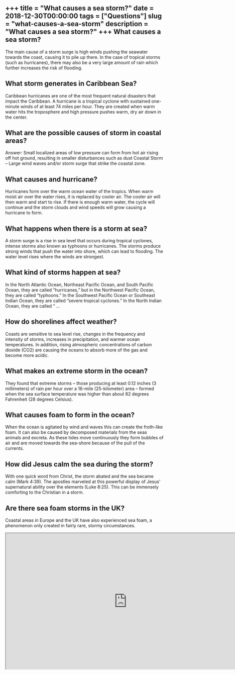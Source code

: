 +++
title = "What causes a sea storm?"
date = 2018-12-30T00:00:00
tags = ["Questions"]
slug = "what-causes-a-sea-storm"
description = "What causes a sea storm?"
+++
What causes a sea storm?
------------------------

The main cause of a storm surge is high winds pushing the seawater towards the coast, causing it to pile up there. In the case of tropical storms (such as hurricanes), there may also be a very large amount of rain which further increases the risk of flooding.

What storm generates in Caribbean Sea?
--------------------------------------

Caribbean hurricanes are one of the most frequent natural disasters that impact the Caribbean. A hurricane is a tropical cyclone with sustained one-minute winds of at least 74 miles per hour. They are created when warm water hits the troposphere and high pressure pushes warm, dry air down in the center.

What are the possible causes of storm in coastal areas?
-------------------------------------------------------

Answer: Small localized areas of low pressure can form from hot air rising off hot ground, resulting in smaller disturbances such as dust Coastal Storm – Large wind waves and/or storm surge that strike the coastal zone.

What causes and hurricane?
--------------------------

Hurricanes form over the warm ocean water of the tropics. When warm moist air over the water rises, it is replaced by cooler air. The cooler air will then warm and start to rise. If there is enough warm water, the cycle will continue and the storm clouds and wind speeds will grow causing a hurricane to form.

What happens when there is a storm at sea?
------------------------------------------

A storm surge is a rise in sea level that occurs during tropical cyclones, intense storms also known as typhoons or hurricanes. The storms produce strong winds that push the water into shore, which can lead to flooding. The water level rises where the winds are strongest.

What kind of storms happen at sea?
----------------------------------

In the North Atlantic Ocean, Northeast Pacific Ocean, and South Pacific Ocean, they are called “hurricanes,” but in the Northwest Pacific Ocean, they are called “typhoons.” In the Southwest Pacific Ocean or Southeast Indian Ocean, they are called “severe tropical cyclones.” In the North Indian Ocean, they are called “ …

How do shorelines affect weather?
---------------------------------

Coasts are sensitive to sea level rise, changes in the frequency and intensity of storms, increases in precipitation, and warmer ocean temperatures. In addition, rising atmospheric concentrations of carbon dioxide (CO2) are causing the oceans to absorb more of the gas and become more acidic.

What makes an extreme storm in the ocean?
-----------------------------------------

They found that extreme storms – those producing at least 0.12 inches (3 millimeters) of rain per hour over a 16-mile (25-kilometer) area – formed when the sea surface temperature was higher than about 82 degrees Fahrenheit (28 degrees Celsius).

What causes foam to form in the ocean?
--------------------------------------

When the ocean is agitated by wind and waves this can create the froth-like foam. It can also be caused by decomposed materials from the seas animals and excreta. As these tides move continuously they form bubbles of air and are moved towards the sea-shore because of the pull of the currents.

How did Jesus calm the sea during the storm?
--------------------------------------------

With one quick word from Christ, the storm abated and the sea became calm (Mark 4:39). The apostles marveled at this powerful display of Jesus’ supernatural ability over the elements (Luke 8:25). This can be immensely comforting to the Christian in a storm.

Are there sea foam storms in the UK?
------------------------------------

Coastal areas in Europe and the UK have also experienced sea foam, a phenomenon only created in fairly rare, stormy circumstances.

<iframe allow="accelerometer; autoplay; clipboard-write; encrypted-media; gyroscope; picture-in-picture" allowfullscreen="" class="__youtube_prefs__  epyt-is-override  no-lazyload" data-no-lazy="1" data-origheight="433" data-origwidth="770" data-skipgform_ajax_framebjll="" height="433" id="_ytid_52653" loading="lazy" src="https://www.youtube.com/embed/Na_hpWlyEoM?enablejsapi=1&autoplay=0&cc_load_policy=0&cc_lang_pref=&iv_load_policy=1&loop=0&modestbranding=0&rel=1&fs=1&playsinline=0&autohide=2&theme=dark&color=red&controls=1&" title="YouTube player" width="770"></iframe>